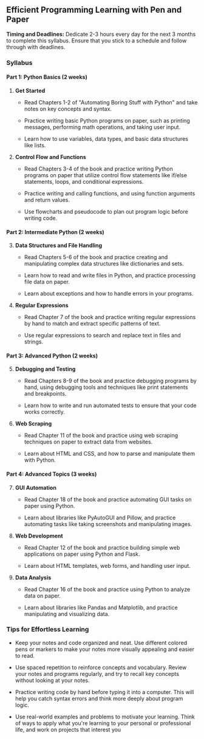 ## Efficient Programming Learning with Pen and Paper

**Timing and Deadlines:** Dedicate 2-3 hours every day for the next 3 months to complete this syllabus. Ensure that you stick to a schedule and follow through with deadlines.

### Syllabus

#### Part 1: Python Basics (2 weeks)

1. **Get Started**

   - Read Chapters 1-2 of "Automating Boring Stuff with Python" and take notes on key concepts and syntax.

   - Practice writing basic Python programs on paper, such as printing messages, performing math operations, and taking user input.

   - Learn how to use variables, data types, and basic data structures like lists.

2. **Control Flow and Functions**

   - Read Chapters 3-4 of the book and practice writing Python programs on paper that utilize control flow statements like if/else statements, loops, and conditional expressions.

   - Practice writing and calling functions, and using function arguments and return values.

   - Use flowcharts and pseudocode to plan out program logic before writing code.

#### Part 2: Intermediate Python (2 weeks)

3. **Data Structures and File Handling**

   - Read Chapters 5-6 of the book and practice creating and manipulating complex data structures like dictionaries and sets.

   - Learn how to read and write files in Python, and practice processing file data on paper.

   - Learn about exceptions and how to handle errors in your programs.

4. **Regular Expressions**

   - Read Chapter 7 of the book and practice writing regular expressions by hand to match and extract specific patterns of text.

   - Use regular expressions to search and replace text in files and strings.

#### Part 3: Advanced Python (2 weeks)

5. **Debugging and Testing**

   - Read Chapters 8-9 of the book and practice debugging programs by hand, using debugging tools and techniques like print statements and breakpoints.

   - Learn how to write and run automated tests to ensure that your code works correctly.

6. **Web Scraping**

   - Read Chapter 11 of the book and practice using web scraping techniques on paper to extract data from websites.

   - Learn about HTML and CSS, and how to parse and manipulate them with Python.

#### Part 4: Advanced Topics (3 weeks)

7. **GUI Automation**

   - Read Chapter 18 of the book and practice automating GUI tasks on paper using Python.

   - Learn about libraries like PyAutoGUI and Pillow, and practice automating tasks like taking screenshots and manipulating images.

8. **Web Development**

   - Read Chapter 12 of the book and practice building simple web applications on paper using Python and Flask.

   - Learn about HTML templates, web forms, and handling user input.

9. **Data Analysis**

   - Read Chapter 16 of the book and practice using Python to analyze data on paper.

   - Learn about libraries like Pandas and Matplotlib, and practice manipulating and visualizing data.

### Tips for Effortless Learning

- Keep your notes and code organized and neat. Use different colored pens or markers to make your notes more visually appealing and easier to read.

- Use spaced repetition to reinforce concepts and vocabulary. Review your notes and programs regularly, and try to recall key concepts without looking at your notes.

- Practice writing code by hand before typing it into a computer. This will help you catch syntax errors and think more deeply about program logic.

- Use real-world examples and problems to motivate your learning. Think of ways to apply what you're learning to your personal or professional life, and work on projects that interest you

